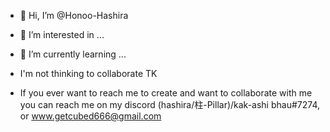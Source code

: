 - 👋 Hi, I’m @Honoo-Hashira
- 👀 I’m interested in ...
- 🌱 I’m currently learning ...
-  I'm not thinking to collaborate TK

-  If you ever want to reach me to create and want to collaborate with me you can reach me on my discord (hashira/柱-Pillar)/kak-ashi bhau#7274, or www.getcubed666@gmail.com

<!---
Honoo-Hashira/Honoo-Hashira is a ✨ special ✨ repository because its `README.md` (this file) appears on your GitHub profile.
You can click the Preview link to take a look at your changes.
--->
